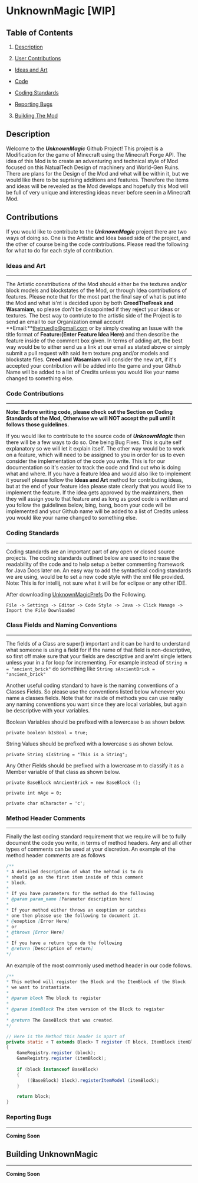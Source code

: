 # UnknownMagic [WIP]

## Table of Contents

1. [Description](#description)

2. [User Contributions](#contributions)

  * [Ideas and Art](#ideas_and_art)
  
  * [Code](#code_contributions)
  
  * [Coding Standards](#coding_standards)
  
  * [Reporting Bugs](#reporting_bugs)
  
3. [Building The Mod](#building_the_mod)



## <a name="description"></a>Description
Welcome to the **_UnknownMagic_** Github Project! This project is a Modification for the game of Minecraft using the Minecraft Forge API. The idea of this Mod is to create an adventuring and technical style of Mod focused on this NatualTech Design of machinery and World-Gen Ruins. There are plans for the Design of the Mod and what will be within it, but we would like there to be suprising additions and features. Therefore the items and ideas will be revealed as the Mod develops and hopefully this Mod will be full of very unique and interesting ideas never before seen in a Minecraft Mod.



## <a name="contributions"></a>Contributions
If you would like to contribute to the **_UnknownMagic_** project there are two ways of doing so. One is the Artistic and Idea based side of the project, and the other of course being the code contributions. Please read the following for what to do for each style of contribution.



### <a name="ideas_and_art"></a>Ideas and Art
---
The Artistic constributions of the Mod should either be the textures and/or block models and blockstates of the Mod, or through Idea contributions of features. Please note that for the most part the final say of what is put into the Mod and what is'nt is decided upon by both **CreedTheFreak and Wasamiam**, so please don't be dissapointed if they reject your ideas or textures. The best way to contriute to the artistic side of the Project is to send an email to our Organization email account **Email:**thetruedlp@gmail.com or by simply creating an Issue with the title format of **Feature:(Enter Feature Idea Here)** and then describe the feature inside of the comment box given. In terms of adding art, the best way would be to either send us a link at our email as stated above or simply submit a pull request with said item texture.png and/or models and blockstate files. **Creed and Wasamiam** will consider the new art, if it's accepted your contribution will be added into the game and your Github Name will be added to a list of Credits unless you would like your name changed to something else.



### <a name="code_contributions"></a>Code Contributions
---
**Note: Before writing code, please check out the Section on Coding Standards of the Mod, Otherwise we will NOT accept the pull until it follows those guidelines.**

If you would like to contribute to the source code of **_UnknownMagic_** then there will be a few ways to do so. One being Bug Fixes. This is quite self explanatory so we will let it explain itself. The other way would be to work on a feature, which will need to be assigned to you in order for us to even consider the implementation of the code you write. This is for our documentation so it's easier to track the code and find out who is doing what and where. If you have a feature Idea and would also like to implement it yourself please follow the **Ideas and Art** method for contributing ideas, but at the end of your feature idea please state clearly that you would like to implement the feature. If the idea gets approved by the maintainers, then they will assign you to that feature and as long as good code is written and you follow the guidelines below, bing, bang, boom your code will be implemented and your Github name will be added to a list of Credits unless you would like your name changed to something else.



### <a name="coding_standards"></a>Coding Standards
---
Coding standards are an important part of any open or closed source projects. The coding standards outlined below are used to increase the readability of the code and to help setup a better commenting framework for Java Docs later on. An easy way to add the syntactical coding standards we are using, would be to set a new code style with the xml file provided. Note: This is for intellij, not sure what it will be for eclipse or any other IDE.

After downloading [UnknownMagicPrefs](https://drive.google.com/open?id=0B1zEH8ickvVzNzRfRGJzLVUzV1U) Do the Following.

`File -> Settings -> Editor -> Code Style -> Java -> Click Manage -> Import the File Downloaded`



### Class Fields and Naming Conventions
---

The fields of a Class are super() important and it can be hard to understand what someone is using a field for if the name of that field is non-descriptive, so first off make sure that your fields are descriptive and are'nt single letters unless your in a for loop for incrementing. For example instead of `String n = "ancient_brick"` do something like `String sAncientBrick = "ancient_brick" `

Another useful coding standard to have is the naming conventions of a Classes Fields. So please use the conventions listed below whenever you name a classes fields. Note that for inside of methods you can use really any naming conventions you want since they are local variables, but again be descriptive with your variables.

Boolean Variables should be prefixed with a lowercase b as shown below.

`private boolean bIsBool = true;`

String Values should be prefixed with a lowercase s as shown below.

`private String sIsString = "This is a String";`

Any Other Fields should be prefixed with a lowercase m to classify it as a Member variable of that class as shown below.

`private BaseBlock mAncientBrick = new BaseBlock ();`

`private int mAge = 0;`

`private char mCharacter = 'c';`



### Method Header Comments
---

Finally the last coding standard requirement that we require will be to fully document the code you write, in terms of method headers. Any and all other types of comments can be used at your discretion. An example of the method header comments are as follows

```java
/**
* A detailed description of what the mehtod is to do
* should go as the first item inside of this comment
* block.
*
* If you have parameters for the method do the following
* @param param_name [Parameter description here]
*
* If your method either throws an exeption or catches
* one then please use the following to document it.
* @exeption [Error Here]
* or
* @throws [Error Here]
*
* If you have a return type do the following
* @return [Description of return]
*/
```

An example of the most commonly used method header in our code follows.

```java
/**
* This method will register the Block and the ItemBlock of the Block
* we want to instantiate.
*
* @param block The block to register
*
* @param itemBlock The item version of the Block to register
*
* @return The BaseBlock that was created.
*/

// Here is the Method this header is apart of
private static < T extends Block> T register (T block, ItemBlock itemBlock)
{
	GameRegistry.register (block);
	GameRegistry.register (itemBlock);
  
	if (block instanceof BaseBlock)
	{
		((BaseBlock) block).registerItemModel (itemBlock);
	}

	return block;
}
```




### <a name="reporting_bugs"></a>Reporting Bugs
---
**Coming Soon**




## <a name="building_the_mod"></a>Building UnknownMagic
---
**Coming Soon**
